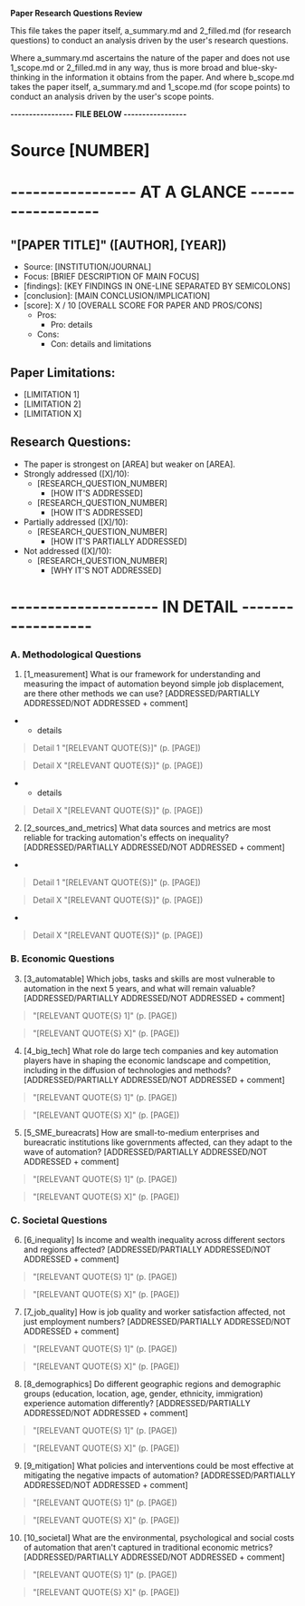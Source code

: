 **Paper Research Questions Review**

This file takes the paper itself, a_summary.md and 2_filled.md (for research questions) to conduct an analysis driven by the user's research questions.

Where a_summary.md ascertains the nature of the paper and does not use 1_scope.md or 2_filled.md in any way, thus is more broad and blue-sky-thinking in the information it obtains from the paper. And where b_scope.md takes the paper itself, a_summary.md and 1_scope.md (for scope points) to conduct an analysis driven by the user's scope points.

**----------------- FILE BELOW -----------------**

# Source [NUMBER] 
# ----------------- AT A GLANCE ------------------

## "[PAPER TITLE]" ([AUTHOR], [YEAR])
- Source: [INSTITUTION/JOURNAL]
- Focus: [BRIEF DESCRIPTION OF MAIN FOCUS]
- [findings]: [KEY FINDINGS IN ONE-LINE SEPARATED BY SEMICOLONS]
- [conclusion]: [MAIN CONCLUSION/IMPLICATION]
- [score]: X / 10 [OVERALL SCORE FOR PAPER AND PROS/CONS]
    - Pros:
        - Pro: details
    - Cons:
        - Con: details and limitations

## Paper Limitations:
- [LIMITATION 1]
- [LIMITATION 2]
- [LIMITATION X]

## Research Questions:
- The paper is strongest on [AREA] but weaker on [AREA].
- Strongly addressed ([X]/10):
    - [RESEARCH_QUESTION_NUMBER] 
        - [HOW IT'S ADDRESSED]
    - [RESEARCH_QUESTION_NUMBER] 
        - [HOW IT'S ADDRESSED]
- Partially addressed ([X]/10):
    - [RESEARCH_QUESTION_NUMBER] 
        - [HOW IT'S PARTIALLY ADDRESSED]
- Not addressed ([X]/10):
    - [RESEARCH_QUESTION_NUMBER] 
        - [WHY IT'S NOT ADDRESSED]

# -------------------- IN DETAIL ------------------

### A. Methodological Questions

1. [1_measurement] What is our framework for understanding and measuring the impact of automation beyond simple job displacement, are there other methods we can use? [ADDRESSED/PARTIALLY ADDRESSED/NOT ADDRESSED + comment]

- [FRAMEWORK/METHODOLOGY APPROACH 1]: [DESCRIPTION]
    - details

> Detail 1 "[RELEVANT QUOTE{S}]" (p. [PAGE])

> Detail X "[RELEVANT QUOTE{S}]" (p. [PAGE])

- [FRAMEWORK/METHODOLOGY APPROACH X]: [DESCRIPTION]
    - details

> Detail X "[RELEVANT QUOTE{S}]" (p. [PAGE])

2. [2_sources_and_metrics] What data sources and metrics are most reliable for tracking automation's effects on inequality? [ADDRESSED/PARTIALLY ADDRESSED/NOT ADDRESSED + comment]

- [TECHNICAL IMPLEMENTATION DETAIL 1]: [DESCRIPTION]

> Detail 1 "[RELEVANT QUOTE{S}]" (p. [PAGE])

> Detail X "[RELEVANT QUOTE{S}]" (p. [PAGE])

- [TECHNICAL IMPLEMENTATION DETAIL X]: [DESCRIPTION]

> Detail X "[RELEVANT QUOTE{S}]" (p. [PAGE])

### B. Economic Questions

3. [3_automatable] Which jobs, tasks and skills are most vulnerable to automation in the next 5 years, and what will remain valuable? [ADDRESSED/PARTIALLY ADDRESSED/NOT ADDRESSED + comment]

> "[RELEVANT QUOTE{S} 1]" (p. [PAGE])

> "[RELEVANT QUOTE{S} X]" (p. [PAGE])

4. [4_big_tech] What role do large tech companies and key automation players have in shaping the economic landscape and competition, including in the diffusion of technologies and methods? [ADDRESSED/PARTIALLY ADDRESSED/NOT ADDRESSED + comment]

> "[RELEVANT QUOTE{S} 1]" (p. [PAGE])

> "[RELEVANT QUOTE{S} X]" (p. [PAGE])

5. [5_SME_bureacrats] How are small-to-medium enterprises and bureacratic institutions like governments affected, can they adapt to the wave of automation? [ADDRESSED/PARTIALLY ADDRESSED/NOT ADDRESSED + comment]

> "[RELEVANT QUOTE{S} 1]" (p. [PAGE])

> "[RELEVANT QUOTE{S} X]" (p. [PAGE])

### C. Societal Questions

6. [6_inequality] Is income and wealth inequality across different sectors and regions affected? [ADDRESSED/PARTIALLY ADDRESSED/NOT ADDRESSED + comment]

> "[RELEVANT QUOTE{S} 1]" (p. [PAGE])

> "[RELEVANT QUOTE{S} X]" (p. [PAGE])

7. [7_job_quality] How is job quality and worker satisfaction affected, not just employment numbers? [ADDRESSED/PARTIALLY ADDRESSED/NOT ADDRESSED + comment]

> "[RELEVANT QUOTE{S} 1]" (p. [PAGE])

> "[RELEVANT QUOTE{S} X]" (p. [PAGE])

8. [8_demographics] Do different geographic regions and demographic groups (education, location, age, gender, ethnicity, immigration) experience automation differently? [ADDRESSED/PARTIALLY ADDRESSED/NOT ADDRESSED + comment]

> "[RELEVANT QUOTE{S} 1]" (p. [PAGE])

> "[RELEVANT QUOTE{S} X]" (p. [PAGE])

9. [9_mitigation] What policies and interventions could be most effective at mitigating the negative impacts of automation? [ADDRESSED/PARTIALLY ADDRESSED/NOT ADDRESSED + comment]

> "[RELEVANT QUOTE{S} 1]" (p. [PAGE])

> "[RELEVANT QUOTE{S} X]" (p. [PAGE])

10. [10_societal] What are the environmental, psychological and social costs of automation that aren't captured in traditional economic metrics? [ADDRESSED/PARTIALLY ADDRESSED/NOT ADDRESSED + comment]

> "[RELEVANT QUOTE{S} 1]" (p. [PAGE])

> "[RELEVANT QUOTE{S} X]" (p. [PAGE])